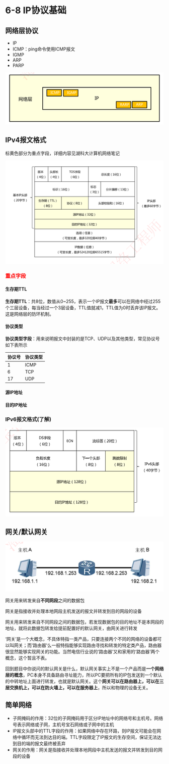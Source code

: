 # 6-8 IP协议基础

## 网络层协议

- IP
- ICMP：ping命令使用ICMP报文
- IGMP
- ARP
- PARP

![image-20230304210339711](./assets/image-20230304210339711.png)

## IPv4报文格式

标黄色部分为重点字段，详细内容见湖科大计算机网络笔记

![image-20230304210415908](./assets/image-20230304210415908.png)

### <font color=red>重点字段</font>

#### 生存期TTL

**生存期TTL**：共8位，数值从0~255，表示一个IP报文**最多**可以在网络中经过255个三层设备，每当经过一个3层设备，TTL值就减1，TTL值为0时丢弃该IP报文。这是网络层的防环机制。

#### 协议类型

**协议类型字段**：用来说明报文中封装的是TCP、UDP以及其他类型，常见协议号如下表所示

| 协议号 | 协议类型 |
| ------ | -------- |
| 1      | ICMP     |
| 6      | TCP      |
| 17     | UDP      |

#### **源IP地址**

#### **目的IP地址**

### IPv6报文格式(了解)

![image-20230304211143238](./assets/image-20230304211143238.png)

## 网关/默认网关

![image-20230304211442769](./assets/image-20230304211442769.png)

网关用来转发来自**不同网段**之间的数据包

网关是指接收并处理本地网段主机发送的报文并转发到目的网段的设备

网关用来转发来自不同网段之间的数据包，若发现数据包的目的地址不是本网段的地址，就将此数据包转发给提前配置好的默认网关，由网关进行转发

‘网关’是一个大概念，不具体特指一类产品，只要连接两个不同的网络的设备都可以叫网关；而‘路由器’么一般特指能够实现路由寻找和转发的特定类产品，路由器很显然能够实现网关的功能。当然电信行业说的‘路由器’又和家用的‘路由器’两个概念，这个暂且不表。

回到题目中你说问的默认网关是什么，默认网关事实上不是一个产品而是**一个网络层的概念**，PC本身不具备路由寻址能力，所以PC要把所有的IP包发送到一个默认的中转地址上面进行转发，也就是默认网关。这个**网关可以在路由器上，可以在三层交换机上，可以在防火墙上，可以在服务器上**，所以和物理的设备无关。

## 简单网络

- 子网掩码的作用：32位的子网掩码用于区分IP地址中的网络号和主机号。网络号表示网络或子网，主机号宝石网络或子网中的主机
- IP报文头部中的TTL字段的作用：如果网络中存在环路，则IP报文可能会在网络中循环而无法到达目的端。TTL字段限定了IP报文的生存空间，保证无法达到目的端的报文最终被丢弃
- 网关的作用：网关是指接收并处理本地网段中主机发送的报文并转发到目的网段的设备